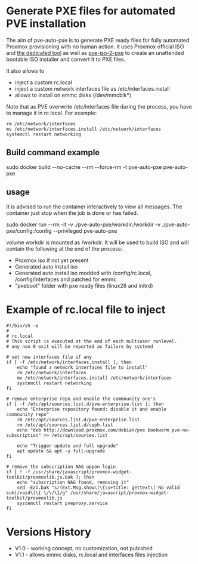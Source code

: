 # Generate PXE files for automated PVE installation
The aim of pve-auto-pxe is to generate PXE ready files for fully automated Proxmox provisioning with no human action.
It uses Proxmox official ISO and [the dedicated tool](https://pve.proxmox.com/wiki/Automated_Installation) as well as [pve-iso-2-pxe](https://github.com/morph027/pve-iso-2-pxe) to create an unattended bootable ISO installer and convert It to PXE files.

It also allows to 
- inject a custom rc.local
- inject a custom network interfaces file as /etc/interfaces.install
- allows to install on emmc disks (/dev/mmcblk*)

Note that as PVE overwrite /etc/interfaces file during the process, you have to manage it in rc.local. For example:
```
rm /etc/network/interfaces
mv /etc/network/interfaces.install /etc/network/interfaces
systemctl restart networking
```

## Build command example
sudo docker build --no-cache --rm --force-rm -t pve-auto-pxe pve-auto-pxe

## usage
It is advised to run the container interactively to view all messages. The container just stop when the job is done or has failed.

sudo docker run --rm -it -v ./pve-auto-pxe/workdir:/workdir -v ./pve-auto-pxe/config:/config --privileged pve-auto-pxe

volume workdir is mounted as /workdir. It will be used to build ISO and will contain the following at the end of the process: 
- Proxmox iso if not yet present
- Generated auto install iso
- Generated auto install iso modded with /config/rc.local, /config/interfaces and patched for emmc 
- "pxeboot" folder with pxe ready files (linux26 and initrd)

# Example of rc.local file to inject
```
#!/bin/sh -e
#
# rc.local
# This script is executed at the end of each multiuser runlevel.
# any non 0 exit will be reported as failure by systemd

# set new interfaces file if any
if [ -f /etc/network/interfaces.install ]; then
    echo "found a network interfaces file to install"
    rm /etc/network/interfaces
    mv /etc/network/interfaces.install /etc/network/interfaces
    systemctl restart networking
fi

# remove enterprise repo and enable the commnunity one's
if [ -f /etc/apt/sources.list.d/pve-enterprise.list ]; then
    echo "Enterprise repository found: disable it and enable commnunity repo"
    rm /etc/apt/sources.list.d/pve-enterprise.list
    rm /etc/apt/sources.list.d/ceph.list
    echo "deb http://download.proxmox.com/debian/pve bookworm pve-no-subscription" >> /etc/apt/sources.list

    echo "Trigger update and full upgrade"
    apt update && apt -y full-upgrade
fi

# remove the subscription NAG uppon login
if [ ! -f /usr/share/javascript/proxmox-widget-toolkit/proxmoxlib.js.bak ]; then 
    echo "subscription NAG found, removing it"
    sed -Ezi.bak "s/(Ext.Msg.show\(\{\s+title: gettext\('No valid sub)/void\(\{ \/\/\1/g" /usr/share/javascript/proxmox-widget-toolkit/proxmoxlib.js
    systemctl restart pveproxy.service
fi
```

# Versions History
- V1.0 - working concept, no customization, not pubished
- V1.1 - allows emmc disks, rc.local and interfaces files injection 
